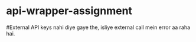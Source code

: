 # api-wrapper-assignment
#External API keys nahi diye gaye the, isliye external call mein error aa raha hai.
